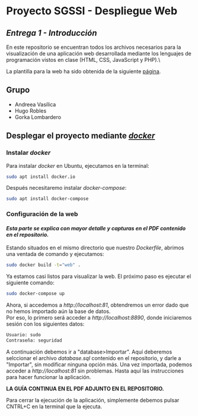 # Proyecto SGSSI - Despliegue Web
## _Entrega 1 - Introducción_

En este repositorio se encuentran todos los archivos necesarios para la visualización de una aplicación web desarrollada mediante los lenguajes de programación vistos en clase (HTML, CSS, JavaScript y PHP).\

La plantilla para la web ha sido obtenida de la siguiente [página](https://htmlcodex.com/free-charity-website-template).
## Grupo
- Andreea Vasílica
- Hugo Robles
- Gorka Lombardero

## Desplegar el proyecto mediante [_docker_](https://www.docker.com/)
### Instalar _docker_
Para instalar _docker_ en Ubuntu, ejecutamos en la terminal:
```sh
sudo apt install docker.io
```
Después necesitaremo instalar _docker-compose_:
```sh
sudo apt install docker-compose
```

### Configuración de la web
#### _Esta parte se explica con mayor detalle y capturas en el PDF contenido en el repositorio._
Estando situados en el mismo directorio que nuestro _Dockerfile_, abrimos una ventada de comando y ejecutamos:
```sh
sudo docker build -t="web" .
```
Ya estamos casi listos para visualizar la web. El próximo paso es ejecutar el siguiente comando:
```sh
sudo docker-compose up
```
Ahora, si accedemos a _http://localhost:81_, obtendremos un error dado que no hemos importado aún la base de datos.  
Por eso, lo primero será acceder a _http://localhost:8890_, donde iniciaremos sesión con los siguientes datos:
```sh
Usuario: sudo
Contraseña: seguridad
```
A continuación debemos ir a "database>Importar". Aquí deberemos selccionar el archivo _database.sql_ contenido en el repositorio, y darle a "Importar", sin modificar ninguna opción más.
Una vez importada, podemos acceder a  _http://localhost:81_ sin problemas.  Hasta aquí las instrucciones para hacer funcionar la aplicación.

**LA GUÍA CONTINUA EN EL PDF ADJUNTO EN EL REPOSITORIO.**

Para cerrar la ejecución de la aplicación, simplemente debemos pulsar CNTRL+C en la terminal que la ejecuta.
